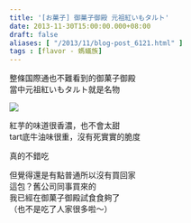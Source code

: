 ```yaml
---
title: '[お菓子] 御菓子御殿 元祖紅いもタルト'
date: 2013-11-30T15:00:00.000+08:00
draft: false
aliases: [ "/2013/11/blog-post_6121.html" ]
tags : [flavor - 螞蟻族]
---
```


整條国際通也不難看到的御菓子御殿   
當中元祖紅いもタルト就是名物  

![](/images/okinawapie.jpg)

紅芋的味道很香濃，也不會太甜  
tart底牛油味很重，沒有死實實的脆度  
  
真的不錯吃  
  
但覺得還是有點普通所以沒有買回家  
這包？舊公司同事買來的  
我已經在御菓子御殿試食食夠了  
（也不是吃了人家很多啦～）
